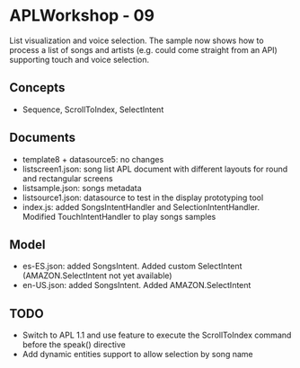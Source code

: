 # APLWorkshop - 09
List visualization and voice selection. The sample now shows how to process a list of songs and artists (e.g. could come straight from an API) supporting touch and voice selection.

## Concepts
- Sequence, ScrollToIndex, SelectIntent

## Documents
- template8 + datasource5: no changes
- listscreen1.json: song list APL document with different layouts for round and rectangular screens
- listsample.json: songs metadata
- listsource1.json: datasource to test in the display prototyping tool
- index.js: added SongsIntentHandler and SelectionIntentHandler. Modified TouchIntentHandler to play songs samples

## Model
- es-ES.json: added SongsIntent. Added custom SelectIntent (AMAZON.SelectIntent not yet available)
- en-US.json: added SongsIntent. Added AMAZON.SelectIntent

## TODO
- Switch to APL 1.1 and use feature to execute the ScrollToIndex command before the speak() directive
- Add dynamic entities support to allow selection by song name